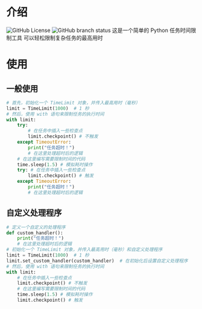 # 介绍
![GitHub License](https://img.shields.io/github/license/LesBoys43/TimeLimitPro?style=plastic) ![GitHub branch status](https://img.shields.io/github/checks-status/LesBoys43/TimeLimitPro/master?style=plastic)
这是一个简单的 Python 任务时间限制工具 可以轻松限制复杂任务的最高用时
# 使用
## 一般使用
```python
# 首先，初始化一个 TimeLimit 对象，并传入最高用时（毫秒）
limit = TimeLimit(1000)  # 1 秒
# 然后，使用 with 语句来限制任务的执行时间
with limit:
    try:
        # 在任务中插入一些检查点
        limit.checkpoint() # 不触发
    except TimeoutError:
        print("任务超时！")
        # 在这里处理超时后的逻辑
    # 在这里编写需要限制时间的代码
    time.sleep(1.5) # 模拟耗时操作
    try: # 在任务中插入一些检查点
        limit.checkpoint() # 触发
    except TimeoutError:
        print("任务超时！")
        # 在这里处理超时后的逻辑
```
## 自定义处理程序
```python
# 定义一个自定义的处理程序
def custom_handler():
    print("任务超时！")
    # 在这里处理超时后的逻辑
# 初始化一个 TimeLimit 对象，并传入最高用时（毫秒）和自定义处理程序
limit = TimeLimit(1000)  # 1 秒
limit.set_custom_handler(custom_handler)  # 在初始化后设置自定义处理程序
# 然后，使用 with 语句来限制任务的执行时间
with limit:
    # 在任务中插入一些检查点
    limit.checkpoint() # 不触发
    # 在这里编写需要限制时间的代码
    time.sleep(1.5) # 模拟耗时操作
    limit.checkpoint() # 触发
```
